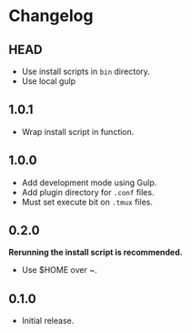 # Changelog

## HEAD

- Use install scripts in `bin` directory.
- Use local gulp

## 1.0.1

- Wrap install script in function.

## 1.0.0

- Add development mode using Gulp.
- Add plugin directory for `.conf` files.
- Must set execute bit on `.tmux` files.

## 0.2.0

**Rerunning the install script is recommended.**

- Use $HOME over ~.

## 0.1.0

- Initial release.
